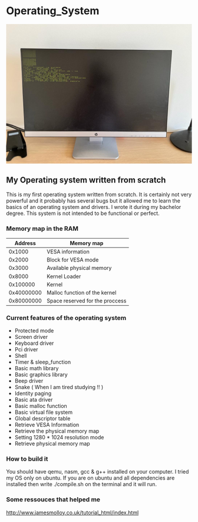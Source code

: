 # Operating_System


![alt text](example.jpeg)

## My Operating system written from scratch

This is my first operating system written from scratch. It is certainly not very powerful and it probably has several bugs but it allowed me to learn the basics of an operating system and drivers. I wrote it during my bachelor degree. This system is not intended to be functional or perfect. 

### Memory map in the RAM

| **Address** | **Memory map**                  |
|-------------|---------------------------------|
| 0x1000      | VESA information                |
| 0x2000      | Block for VESA mode             |
| 0x3000      | Available physical memory       |
| 0x8000      | Kernel Loader                   |
| 0x100000    | Kernel                          |
| 0x40000000  | Malloc function of the kernel   |
| 0x80000000  | Space reserved for the proccess |

### Current features of the operating system 

* Protected mode
* Screen driver 
* Keyboard driver
* Pci driver
* Shell
* Timer & sleep_function
* Basic math library
* Basic graphics library
* Beep driver
* Snake ( When I am tired studying !! )
* Identity paging
* Basic ata driver
* Basic malloc function
* Basic virtual file system
* Global descriptor table 
* Retrieve VESA Information
* Retrieve the physical memory map
* Setting 1280 * 1024 resolution mode
* Retrieve physical memory map


### How to build it

You should have qemu, nasm, gcc & g++ installed on your computer. I tried my OS only on ubuntu. If you are on ubuntu and all dependencies are installed then write ./compile.sh on the terminal and it will run.

### Some ressouces that helped me 

http://www.jamesmolloy.co.uk/tutorial_html/index.html


